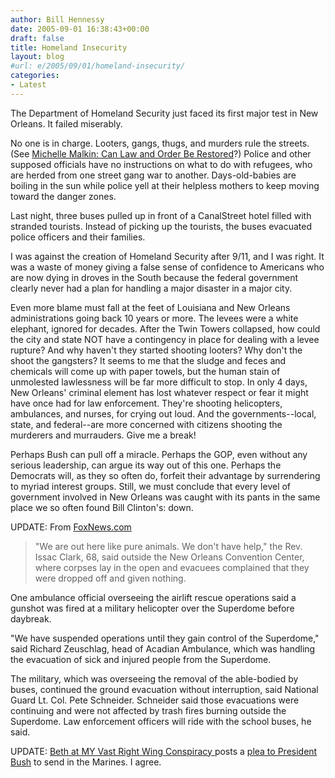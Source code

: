 ```yaml
---
author: Bill Hennessy
date: 2005-09-01 16:38:43+00:00
draft: false
title: Homeland Insecurity
layout: blog
#url: e/2005/09/01/homeland-insecurity/
categories:
- Latest
---
```


The Department of Homeland Security just faced its first major test in New Orleans.  It failed miserably.

No one is in charge.  Looters, gangs, thugs, and murders rule the streets. (See [Michelle Malkin: Can Law and Order Be Restored](https://michellemalkin.com/archives/003443.htm)?) Police and other supposed officials have no instructions on what to do with refugees, who are herded from one street gang war to another.  Days-old-babies are boiling in the sun while police yell at their helpless mothers to keep moving toward the danger zones.

Last night, three buses pulled up in front of a CanalStreet hotel filled with stranded tourists.  Instead of picking up the tourists, the buses evacuated police officers and their families.

I was against the creation of Homeland Security after 9/11, and I was right.  It was a waste of money giving a false sense of confidence to Americans who are now dying in droves in the South because the federal government clearly never had a plan for handling a major disaster in a major city.

Even more blame must fall at the feet of Louisiana and New Orleans administrations going back 10 years or more.  The levees were a white elephant, ignored for decades.  After the Twin Towers collapsed, how could the city and state NOT have a contingency in place for dealing with a levee rupture?  And why haven't they started shooting looters?  Why don't the shoot the gangsters?  It seems to me that the sludge and feces and chemicals will come up with paper towels, but the human stain of unmolested lawlessness will be far more difficult to stop.  In only 4 days, New Orleans' criminal element has lost whatever respect or fear it might have once had for law enforcement.  They're shooting helicopters, ambulances, and nurses, for crying out loud.  And the governments--local, state, and federal--are more concerned with citizens shooting the murderers and murrauders.  Give me a break!

Perhaps Bush can pull off a miracle.  Perhaps the GOP, even without any serious leadership, can argue its way out of this one.  Perhaps the Democrats will, as they so often do, forfeit their advantage by surrendering to myriad interest groups.   Still, we must conclude that  every level of government involved in New Orleans was caught with its pants in the same place we so often found Bill Clinton's:  down.

UPDATE:  From [FoxNews.com](https://www.foxnews.com)



> "We are out here like pure animals. We don't have help," the Rev. Issac Clark, 68, said outside the New Orleans Convention Center, where corpses lay in the open and evacuees complained that they were dropped off and given nothing.

One ambulance official overseeing the airlift rescue operations said a gunshot was fired at a military helicopter over the Superdome before daybreak.

"We have suspended operations until they gain control of the Superdome," said Richard Zeuschlag, head of Acadian Ambulance, which was handling the evacuation of sick and injured people from the Superdome.

The military, which was overseeing the removal of the able-bodied by buses, continued the ground evacuation without interruption, said National Guard Lt. Col. Pete Schneider. Schneider said those evacuations were continuing and were not affected by trash fires burning outside the Superdome. Law enforcement officers will ride with the school buses, he said.



UPDATE:  [Beth at MY Vast Right Wing Conspiracy ](https://bamapachyderm.com/archives/2005/09/01/2052/)posts a [plea to President Bush](https://www.livejournal.com/users/interdictor/) to send in the Marines.  I agree.



